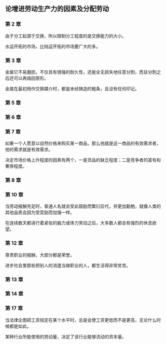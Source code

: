## 论增进劳动生产力的因素及分配劳动

### 第 2 章

由于分工起源于交换，所以限制分工程度的是交换能力的大小。

水运开拓的市场，比陆运开拓的市场要广大的多。

### 第 3 章

金属它不易磨损，不仅具有很强的耐久性，还能全无损失地任意分割，而且分割之后还可以再熔回原形。

金属在最初用作交换媒介时，都是未经铸造的粗条，且没有任何印记。

### 第 5 章

### 第 6 章

### 第 7 章

如果一个人愿意以自然价格来购买某一商品，那么他就是这一商品的有效需求者，他的需求就是有效需求。

决定市场价格上升程度的因素有两个，一是货品的缺乏程度；二是竞争者的富有和奢侈程度。

### 第 8 章

### 第 10 章

当劳动报酬充足时，普通人名就会受此鼓励而繁衍后代，并更加勤勉，就像人类的其他品质会因为受奖励而加强一样。

在连续数天都进行着紧张的脑力或体力劳动之后，大多数人都会有强烈的休息欲望。

### 第 12 章

尊贵职业的报酬，大部分都是荣誉。

进步社会里那些把别人的消遣当做职业的人，都生活得非常贫苦。

### 第 13 章

### 第 14 章

### 第 17 章

当法律企图把工资规定在某个水平时，总是会使工资更低而不是更高，无论什么时候都是如此。

某种行业所能使用的劳动量，决定了该行业能够流动的资本量。
